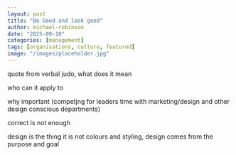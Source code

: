 ```yaml
---
layout: post
title: "Be Good and look good"
author: michael-robinson
date: "2025-09-10"
categories: [management]
tags: [organisations, culture, featured]
image: "/images/placeholder.jpg"
---
```


quote from verbal judo, what does it mean

who can it apply to

why important (competjng for leaders time with marketing/design and other design conscious departments)

correct is not enough

design is the thing it is not colours and styling, design comes from the purpose and goal
